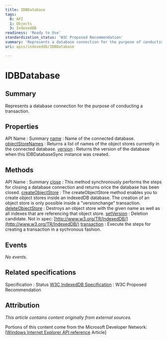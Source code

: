 ```yaml
---
title: IDBDatabase
tags:
  0: API
  1: Objects
  3: IndexedDB
readiness: 'Ready to Use'
standardization_status: 'W3C Proposed Recommendation'
summary: 'Represents a database connection for the purpose of conducting a transaction.'
uri: apis/indexeddb/IDBDatabase

---
```

# IDBDatabase

## Summary

Represents a database connection for the purpose of conducting a transaction.

## Properties

API Name
:   Summary
[name](/apis/indexeddb/IDBDatabase/name)
:   Name of the connected database.
[objectStoreNames](/apis/indexeddb/IDBDatabase/objectStoreNames)
:   Returns a list of names of the object stores currently in the connected database.
[version](/apis/indexeddb/IDBDatabase/version)
:   Returns the version of the database when this IDBDatabaseSync instance was created.

## Methods

API Name
:   Summary
[close](/apis/indexeddb/IDBDatabase/close)
:   This method synchronously performs the steps for closing a database connection and returns once the database has been closed.
[createObjectStore](/apis/indexeddb/IDBDatabase/createObjectStore)
:   The createObjectStore method enables you to create object stores inside an indexedDB database. The creation of an object store is only possible inside a "versionchange" transaction.
[deleteObjectStore](/apis/indexeddb/IDBDatabase/deleteObjectStore)
:   Destroys an object store with the given name as well as all indexes that are referencing that object store.
[setVersion](/apis/indexeddb/IDBDatabase/setVersion)
:   Deletion candidate. Not in spec: [http://www.w3.org/TR/IndexedDB/](http://www.w3.org/TR/IndexedDB/)
[transaction](/apis/indexeddb/IDBDatabase/transaction)
:   Execute the steps for creating a transaction in a sychronous fashion.

## Events

*No events.*

## Related specifications

Specification
:   Status
[W3C IndexedDB Specification](http://www.w3.org/TR/IndexedDB/)
:   W3C Proposed Recommendation

## Attribution

*This article contains content originally from external sources.*

Portions of this content come from the Microsoft Developer Network: [[Windows Internet Explorer API reference](http://msdn.microsoft.com/en-us/library/ie/hh828809%28v=vs.85%29.aspx) Article]


